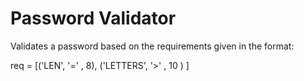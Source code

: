 # Password Validator

Validates a password based on the requirements given in the format:

req = [('LEN', '=' , 8), ('LETTERS', '>' , 10 ) ]
